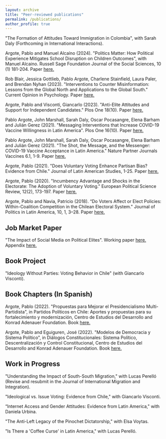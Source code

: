 ```yaml
---
layout: archive
title: "Peer-reviewed publications"
permalink: /publications/
author_profile: true
---
```


"The Formation of Attitudes Toward Immigration in Colombia", with Sarah Daly  (Forthcoming in International Interactions).

Argote, Pablo and Manuel Alcaíno (2024). "Politics Matter: How Political Experience Mitigates School Disruption on Children Outcomes", with Manuel Alcaino. Russell Sage Foundation Journal of the Social Sciences,  10 (1) 181-204. Paper [here.](https://www.rsfjournal.org/content/10/1/181)

Rob Blair, Jessica Gottlieb, Pablo Argote, Charlene Stainfield, Laura Paler, and Brendan Nyhan (2023). "Interventions to Counter Misinformation: Lessons from the Global North and Applications to the Global South." Current Opinion in Psychology. Paper [here.](https://www.sciencedirect.com/science/article/abs/pii/S2352250X2300177X)

Argote, Pablo and Visconti, Giancarlo (2023). "Anti-Elite Attitudes and Support for Independent Candidates." Plos One 18(10). Paper [here.](https://journals.plos.org/plosone/article?id=10.1371/journal.pone.0292098)

Pablo Argote, John Marshall, Sarah Daly, Oscar Pocasangre, Elena Barham and Julián Gerez (2021).
"Messaging Interventions that Increase COVID-19 Vaccine Willingness in Latin America".  Plos One 16(10). Paper [here.](https://github.com/pabloargote/pabloargote.github.io/blob/master/files/hesitancy_draft.pdf)

Pablo Argote, John Marshall, Sarah Daly, Oscar Pocasangre, Elena Barham and Julián Gerez (2021).
"The Shot, the Message, and the Messenger: COVID-19 Vaccine Acceptance in Latin America."  Nature Partner Journals Vaccines 6.1, 1-9. Paper [here.](https://www.nature.com/articles/s41541-021-00380-x.epdf?sharing_token=DFKROPWaK32LiwMI3EbnxNRgN0jAjWel9jnR3ZoTv0NXwi43hFNbiJlbIemnlRXELBSYKX8R8QLIPgbIByc69N-eyIWucET41EwVTo2FqqYXn4vvJV_iPcs8Sc4HJPuHrUkQjpy1E1Ys04vUdX17zU7sxasbITrDQgSjQYkUUak%3D)

Argote, Pablo (2021). "Does Voluntary Voting Enhance Partisan Bias? Evidence from Chile." Journal
of Latin American Studies, 1-25. Paper [here.](https://www.cambridge.org/core/journals/journal-of-latin-american-studies/article/abs/does-voluntary-voting-enhance-partisan-bias-evidence-from-chile/677BC4681C351B6CC17D8EAB868513C6)

Argote, Pablo (2020). "Incumbency Advantage and Shocks in the Electorate: The Adoption of Voluntary
Voting." European Political Science Review, 12(2), 173-197. Paper [here.](https://www.cambridge.org/core/journals/european-political-science-review/article/incumbency-advantage-and-shocks-in-the-electorate-the-adoption-of-voluntary-voting/485A1D9F6387F30FE806B7B92CE1EF3B)

Argote, Pablo and Navia, Patricio (2018). “Do Voters Affect or Elect Policies: Within-Coalition Competition in the Chilean Electoral System." Journal of Politics in Latin America, 10, 1, 3–28. Paper [here.](https://journals.sagepub.com/doi/full/10.1177/1866802X1801000101)

## Job Market Paper

"The Impact of Social Media on Political Elites". Working paper [here.](https://github.com/pabloargote/pabloargote.github.io/blob/master/files/social_media_elites.pdf) Appendix [here.](https://github.com/pabloargote/pabloargote.github.io/blob/master/files/appendix.pdf) 

## Book Project

"Ideology Without Parties: Voting Behavior in Chile" (with Giancarlo Visconti).

## Book Chapters (In Spanish)

Argote, Pablo (2022). "Propuestas para Mejorar el Presidencialismo Multi-Partidista", in Partidos Políticos en Chile: Aportes y propuestas para su fortalecimiento y modernización, Centro de Estudios del Desarrollo and Konrad Adenauer Foundation. Book [here.](https://www.academia.edu/90469972/SISTEMA_DE_PARTIDOS_EN_CHILE_REGULACI%C3%93N_Y_DESAF%C3%8DOS_DEL_PROCESO_CONSTITUCIONAL?f_ri=173501)

Argote, Pablo and Eguiguren, José (2022). "Modelos de Democracia y Sistema Político", in Diálogos Constitucionales: Sistema Político, Descentralización y Control Constitucional, Centro de Estudios del Desarrollo and Konrad Adenauer Foundation. Book [here.](https://www.ced.cl/cedcl/wp-content/uploads/2022/01/CED-2022-Dia%CC%81logos-Constitucionales-Sist-Poli%CC%81tico-Desc-y-Control-Const.pdf?fbclid=IwAR2EPSYKUZJM7GLTN5PSHFCtuz6pg7d4-VxGXoc-gti9UAR1xwKPYqa-RnA)


## Work in Progress

"Understanding the Impact of South-South Migration," with Lucas Perelló (Revise and resubmit in the Journal of International Migration and Integration).

"Ideological vs. Issue Voting: Evidence from Chile," with Giancarlo Visconti.

“Internet Access and Gender Attitudes: Evidence from Latin America," with Daniela Urbina.

"The Anti-Left Legacy of the Pinochet Dictatorship," with Elsa Voytas.

"Is There a 'Coffee Curse' in Latin America," with Lucas Perelló.
